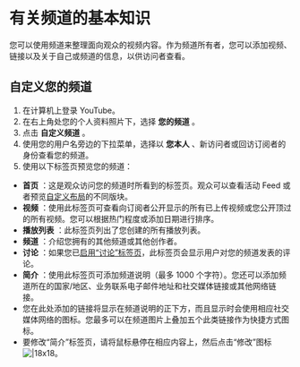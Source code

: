 # 有关频道的基本知识

您可以使用频道来整理面向观众的视频内容。作为频道所有者，您可以添加视频、链接以及关于自己或频道的信息，以供访问者查看。

## 自定义您的频道

1. 在计算机上登录 YouTube。
2. 在右上角处您的个人资料照片下，选择 **您的频道** 。
3. 点击 **自定义频道** 。
4. 使用您的用户名旁边的下拉菜单，选择以 **您本人** 、新访问者或回访订阅者的身份查看您的频道。
5. 使用以下标签页预览您的频道：

* **首页** ：这是观众访问您的频道时所看到的标签页。观众可以查看活动 Feed 或者预览[自定义布局](https://support.google.com/youtube/answer/3219384)的不同版块。
* **视频** ：使用此标签页可查看向订阅者公开显示的所有已上传视频或您公开顶过的所有视频。您可以根据热门程度或添加日期进行排序。
* **播放列表** ：此标签页列出了您创建的所有播放列表。
* **频道** ：介绍您拥有的其他频道或其他创作者。
* **讨论** ：如果您已[启用“讨论”标签页](https://support.google.com/youtube/answer/7072797)，此标签页会显示用户对您的频道发表的评论。
* **简介** ：使用此标签页可添加频道说明（最多 1000 个字符）。您还可以添加频道所在的国家/地区、业务联系电子邮件地址和社交媒体链接或其他网络链接。
* 您在此处添加的链接将显示在频道说明的正下方，而且显示时会使用相应社交媒体网络的图标。您最多可以在频道图片上叠加五个此类链接作为快捷方式图标。
* 要修改“简介”标签页，请将鼠标悬停在相应内容上，然后点击“修改”图标 ![|18x18](https://storage.googleapis.com/support-kms-prod/7A885FB4422A65AF95A81571E8433961F2FE)。
